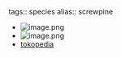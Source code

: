 tags:: species
alias:: screwpine

- ![image.png](https://peach-geographical-bat-397.mypinata.cloud/ipfs/Qman1H6cme5Pm5tzn57npngR8eA5R5EKS43uZ2knR5eTH5)
- ![image.png](https://peach-geographical-bat-397.mypinata.cloud/ipfs/Qmf6MWDn1Um7N9nd5KSsxbobDS8NeP7KopvPhZ4j6odx3A)
- [tokopedia](https://www.tokopedia.com/akbarmedika/jual-bibit-daun-pandan-wangi-pandanus-amaryllifolius-roxb?extParam=ivf%3Dfalse%26src%3Dsearch)